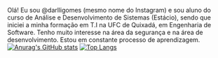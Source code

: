 Olá! Eu sou @darlligomes (mesmo nome do Instagram) e sou aluno do curso de Análise e Desenvolvimento de Sistemas (Estácio), sendo que iniciei a minha formação em T.I na UFC de Quixadá, em Engenharia de Software.
Tenho muito interesse na área da segurança e na área de desenvolvimento. Estou em constante processo de aprendizagem. 
<br>
[![Anurag's GitHub stats](https://github-readme-stats.vercel.app/api?username=darlligomes)](https://github.com/darlligomes/github-readme-stats) [![Top Langs](https://github-readme-stats.vercel.app/api/top-langs/?username=darlligomees)](https://github.com/darlligomes/github-readme-stats)

